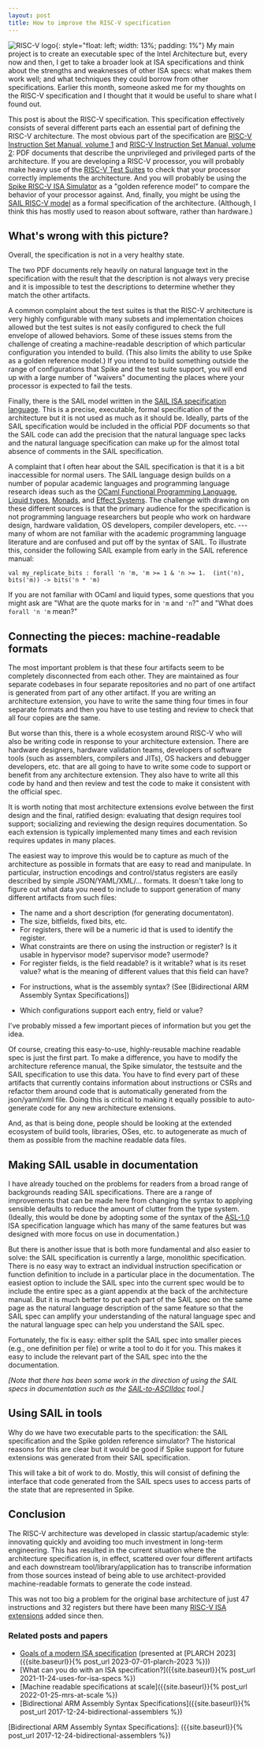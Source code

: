 ```yaml
---
layout: post
title: How to improve the RISC-V specification
---
```


![RISC-V logo]({{site.baseurl}}/images/riscv-logo.png){: style="float: left; width: 13%; padding: 1%"}
My main project is to create an executable spec of the Intel Architecture
but, every now and then, I get to take a broader look at ISA specifications
and think about the strengths and weaknesses of other ISA specs:
what makes them work well; and what techniques they could borrow
from other specifications.
Earlier this month, someone asked me for my thoughts on the RISC-V
specification and I thought that it would be useful to share
what I found out.

This post is about the RISC-V specification.
This specification effectively consists of several different parts
each an essential part of defining the RISC-V architecture.
The most obvious part of the specification are
[RISC-V Instruction Set Manual, volume 1]
and [RISC-V Instruction Set Manual, volume 2]: PDF documents that
describe the unprivileged and privileged parts of the architecture.
If you are developing a RISC-V processor, you will probably make heavy
use of the [RISC-V Test Suites] to check that your processor correctly
implements the architecture.
And you will probably be using the [Spike RISC-V ISA Simulator] as a "golden
reference model" to compare the behavior of your processor against.
And, finally, you might be using the [SAIL RISC-V model] as a formal
specification of the architecture. (Although, I think this has mostly
used to reason about software, rather than hardware.)

## What's wrong with this picture?

Overall, the specification is not in a very healthy state.

The two PDF documents rely heavily on natural language
text in the specification with the result that the description is
not always very precise and it is impossible to test the descriptions
to determine whether they match the other artifacts.

A common complaint about the test suites is that the RISC-V
architecture is very highly configurable with many subsets and
implementation choices allowed but the test suites is not
easily configured to check the full envelope of allowed behaviors.
Some of these issues stems from the challenge of creating a machine-readable
description of which particular configuration you intended to build.
(This also limits the ability to use Spike as a golden reference model.)
If you intend to build something outside the range of configurations
that Spike and the test suite support, you will end up with a large
number of "waivers" documenting the places where your processor is
expected to fail the tests.

Finally, there is the SAIL model written in the
[SAIL ISA specification language].
This is a precise, executable, formal specification of the architecture
but it is not used as much as it should be.
Ideally, parts of the SAIL specification would be included in the
official PDF documents so that the SAIL code can add the precision
that the natural language spec lacks and the natural language
specification can make up for the almost total absence of comments
in the SAIL specification.

A complaint that I often hear about the SAIL specification is
that it is a bit inaccessible for normal users. The SAIL language
design builds on a number of popular academic languages
and programming language research ideas
such as the [OCaml Functional Programming Language],
[Liquid types], [Monads], and [Effect Systems].
The challenge with drawing on these different sources
is that the primary audience for the specification is
not programming language researchers but people who
work on hardware design, hardware validation, OS developers,
compiler developers, etc. --- many of whom are not familiar with
the academic programming language literature and are confused and
put off by the syntax of SAIL.
To illustrate this, consider the following SAIL example
from early in the SAIL reference manual:

```
val my_replicate_bits : forall 'n 'm, 'm >= 1 & 'n >= 1.  (int('n), bits('m)) -> bits('n * 'm)
```

If you are not familiar with OCaml and liquid types, some questions that
you might ask are "What are the quote marks for in `'m` and `'n`?" and
"What does `forall 'n 'm` mean?"


## Connecting the pieces: machine-readable formats

The most important problem is that these four artifacts seem to be completely disconnected from
each other. They are maintained as four separate codebases in four separate repositories
and no part of one artifact is generated from part of any other artifact.
If you are writing an architecture extension, you have to write the same thing four times in four
separate formats and then you have to use testing and review to check that all four copies
are the same.

But worse than this, there is a whole ecosystem around RISC-V who will also be writing
code in response to your architecture extension. There are hardware designers,
hardware validation teams,
developers of software tools (such as assemblers, compilers and JITs), OS hackers and
debugger developers, etc. that are all going to have to write some code to support
or benefit from any architecture extension. They also have to write all this code by
hand and then review and test the code to make it consistent with the official spec.

It is worth noting that most architecture extensions evolve between the first design and the final,
ratified design: evaluating that design requires tool support; socializing and reviewing the
design requires documentation. So each extension is typically implemented many times
and each revision requires updates in many places.

The easiest way to improve this would be to capture as much of the architecture
as possible in formats that are easy to read and manipulate.
In particular, instruction encodings and control/status registers are
easily described by simple JSON/YAML/XML/... formats.
It doesn't take long to figure out what data you need to include to
support generation of many different artifacts from such files:

- The name and a short description (for generating documentaton).
- The size, bitfields, fixed bits, etc.
- For registers, there will be a numeric id that is used to identify
  the register.
- What constraints are there on using the instruction or register?
  Is it usable in hypervisor mode? supervisor mode? usermode?
- For register fields, is the field readable? is it writable?
  what is its reset value? what is the meaning of different values
  that this field can have?
* For instructions, what is the assembly syntax? (See [Bidirectional ARM Assembly Syntax Specifications])
- Which configurations support each entry, field or value?

I've probably missed a few important pieces of information but you get the idea.

Of course, creating this easy-to-use, highly-reusable machine readable spec
is just the first part.
To make a difference, you have to modify the architecture reference manual,
the Spike simulator, the testsuite and the SAIL specification to use this data.
You have to find every part of these artifacts that currently contains
information about instructions or CSRs and refactor them around
code that is automatically generated from the json/yaml/xml file.
Doing this is critical to making it equally possible to auto-generate
code for any new architecture extensions.

And, as that is being done, people should be looking at the extended
ecosystem of build tools, libraries, OSes, etc. to autogenerate
as much of them as possible from the machine readable data files.

## Making SAIL usable in documentation

I have already touched on the problems for readers from a broad
range of backgrounds reading SAIL specifications.
There are a range of improvements that can be made here from
changing the syntax to applying sensible defaults to reduce
the amount of clutter from the type system.
(Ideally, this would be done by adopting some of the syntax
of the [ASL-1.0] ISA specification language which has many
of the same features but was designed with more focus on
use in documentation.)

But there is another issue that is both more fundamental and also easier to solve:
the SAIL specification
is currently a large, monolithic specification.
There is no easy way to extract an individual instruction specification
or function definition to include in a particular place in the
documentation.
The easiest option to include the SAIL spec into the current spec would be
to include the entire spec as a giant appendix at the back of the architecture manual.
But it is much better to put each part of the SAIL spec on the same page
as the natural language description of the same feature so that
the SAIL spec can amplify your understanding of the natural language spec and
the natural language spec can help you understand the SAIL spec.

Fortunately, the fix is easy:
either split the SAIL spec into smaller pieces (e.g., one definition per file)
or write a tool to do it for you.
This makes it easy to include the relevant part of the SAIL spec into
the the documentation.

*[Note that there has been  some work in the  direction of using the SAIL specs
in documentation such as the [SAIL-to-ASCIIdoc] tool.]*


## Using SAIL in tools

Why do we have two executable parts to the specification:
the SAIL specification and the Spike golden reference simulator?
The historical reasons for this are clear but it would be
good if Spike support for future extensions was generated
from their SAIL specification.

This will take a bit of work to do.  Mostly, this will consist of defining the
interface that code generated from the SAIL specs uses to access parts of the
state that are represented in Spike.


## Conclusion

The RISC-V architecture was developed in classic startup/academic style:
innovating quickly and avoiding too much investment in long-term engineering.
This has resulted in the current situation where the architecture specification
is, in effect, scattered over four different artifacts and each
downstream tool/library/application has to transcribe information from
those sources instead of being able to use architect-provided machine-readable
formats to generate the code instead.

This was not too big a problem for the original base architecture of just
47 instructions and 32 registers but there have been many [RISC-V ISA extensions]
added since then.


### Related posts and papers

* [Goals of a modern ISA specification]({{site.baseurl}}/talks/goals-of-modern-ISA-spec-PLARCH-2023-06-17.pdf)
  (presented at [PLARCH 2023]({{site.baseurl}}{% post_url 2023-07-01-plarch-2023 %}))
* [What can you do with an ISA specification?]({{site.baseurl}}{% post_url 2021-11-24-uses-for-isa-specs %})
* [Machine readable specifications at scale]({{site.baseurl}}{% post_url 2022-01-25-mrs-at-scale %})
* [Bidirectional ARM Assembly Syntax Specifications]({{site.baseurl}}{% post_url 2017-12-24-bidirectional-assemblers %})


[RISC-V Instruction Set Manual, volume 1]: https://github.com/riscv/riscv-isa-manual/releases/download/Ratified-IMAFDQC/riscv-spec-20191213.pdf
[RISC-V Instruction Set Manual, volume 2]: https://github.com/riscv/riscv-isa-manual/releases/download/Priv-v1.12/riscv-privileged-20211203.pdf
[RISC-V Test Suites]:                      https://github.com/riscv-non-isa/riscv-arch-test/blob/main/riscv-test-suite/README.md
[Spike RISC-V ISA Simulator]:              https://github.com/riscv-software-src/riscv-isa-sim
[SAIL RISC-V model]:                       https://github.com/riscv/sail-riscv
[RISC-V ISA extensions]:                   https://en.wikipedia.org/wiki/RISC-V#ISA_base_and_extensions

[SAIL-to-ASCIIdoc]:                        https://github.com/Alasdair/asciidoctor-sail/blob/master/doc/built/sail_to_asciidoc.pdf
[SAIL ISA specification language]:         https://github.com/rems-project/sail?tab=readme-ov-file
[SAIL Language Reference Manual]:          https://alasdair.github.io/manual.html

[ASL-1.0]:                                 https://developer.arm.com/ASL1
[Bidirectional ARM Assembly Syntax Specifications]: ({{site.baseurl}}{% post_url 2017-12-24-bidirectional-assemblers %})

[OCaml Functional Programming Language]:   https://ocaml.org/
[Liquid Types]:                            https://goto.ucsd.edu/~ucsdpl-blog/liquidtypes/2015/09/19/liquid-types/
[Monads]:                                  https://en.wikipedia.org/wiki/Monad_(functional_programming)
[Effect Systems]:                          https://en.wikipedia.org/wiki/Effect_system

[Pydrofoil]: https://www.pypy.org/posts/2023/05/rpython-used-to-speed-up-risc-v-simulation-over-15x.html
[lockhart:ispass:2015]: {{site.baseurl}}/RelatedWork/papers/lockhart:ispass:2015
[PyPy]: https://www.pypy.org/
